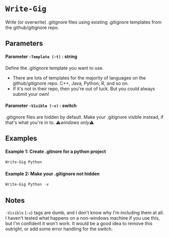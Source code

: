 # `Write-Gig`
Write (or overwrite) .gitignore files using existing .gitignore templates from the github/gitignore repo. 

## Parameters
#### Parameter `-Template (-t)` : string
Define the .gitignore template you want to use.
- There are lots of templates for the majority of languages on the github/gitignore repo. C++, Java, Python, R, and so on. 
- If it's not in their repo, then you're out of luck. But you could always submit your own! 

#### Parameter `-Visible (-v)` : switch
.gitignore files are hidden by default. Make your .gitignore visible instead, if that's what you're in to. 
:warning:_windows only_:warning:

## Examples
#### Example 1: Create .gitnore for a python project
```PowerShell
Write-Gig Python
```

#### Example 2: Make your .gitignore not hidden
```PowerShell
Write-Gig Python -v
```

## Notes
`-Visible` (`-v`) tags are dumb, and I don't know why I'm including them at all. I haven't tested what happens on a non-windows machine if you use this, but I'm confident it won't work. It would be a good idea to remove this outright, or add some error handling for the switch. 